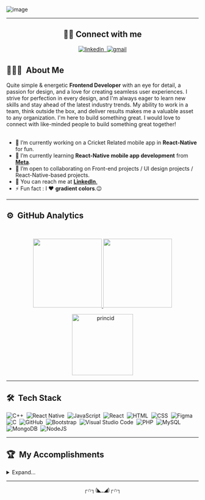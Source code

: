 <!-- # Hey there! I'm Prince Kumar Singh 👋👨‍💻 -->

<!-- ![image](https://github.com/princid/princid/assets/90444477/55353c46-4c5f-486b-a23f-b1140ca6a6ae) -->
<!-- ![image](https://github.com/princid/princid/assets/90444477/95de1b96-6957-4f93-8924-3b7a1959d526) -->
<!-- ![image](https://github.com/princid/princid/assets/90444477/0046c363-1968-4da8-8aa6-63f3e4c55c81) -->
![image](https://github.com/princid/princid/assets/90444477/cd596e7f-d407-40aa-b020-8150328ebd9b)



<hr>

<!--
[![](https://img.shields.io/badge/LinkedIn-PrinceKumarSingh-blue)](https://www.linkedin.com/in/princid/)
[![](https://img.shields.io/badge/Gmail-princid85@gmail.com-red)](mailto:princid85@gmail.com)
[![](https://img.shields.io/badge/Resume-Prince__Resume-brightgreen)](https://drive.google.com/file/d/14bT3M-fI40xlTEDCMVbCOlZZ143iuDuu/view?usp=drive_link)

-->

<h2 align="center">🙋‍♂️ Connect with me</h2>
<div align="center">
   <a href="https://www.linkedin.com/in/princid/" target="_blank">
       <img src=https://img.shields.io/badge/linkedin-%231E77B5.svg?&style=for-the-badge&logo=linkedin&logoColor=white alt=linkedin style="margin-bottom: 5px;" />&nbsp;
   </a>

   <a href="mailto:princid85@gmail.com" target="_blank">
       <img src=https://img.shields.io/badge/Gmail-D14836?style=for-the-badge&logo=gmail&logoColor=white alt=gmail style="margin-bottom: 5px;" />
   </a>

</div>

<!-- **princid/princid** is a ✨ _special_ ✨ repository because its `README.md` (this file) appears on your GitHub profile.
Here are some ideas to get you started: -->

## 👨🏻‍💻 &nbsp;About Me
<!--    <summary>Click Here to know more...</summary> -->
Quite simple & energetic **Frontend Developer** with an eye for detail, a passion for design, and a love for creating seamless user experiences. I strive for perfection in every design, and I'm always eager to learn new skills and stay ahead of the latest industry trends. My ability to work in a team, think outside the box, and deliver results makes me a valuable asset to any organization. I'm here to build something great. I would love to connect with like-minded people to build something great together!
   <br>
   <br>

- 🔭 I’m currently working on a Cricket Related mobile app in **React-Native** for fun.
- 🌱 I’m currently learning **React-Native mobile app development** from [**Meta**](https://www.coursera.org/learn/react-native-course).
- 👯 I’m open to collaborating on Front-end projects / UI design projects / React-Native-based projects.
- 💬 You can reach me at [**LinkedIn**.](https://www.linkedin.com/in/princid/)
- ⚡ Fun fact : I ❤ **gradient colors**.😉
<!-- - 🤔 I’m looking for help with ... -->
<!-- - 😄 Pronouns: ... -->

<hr>


## ⚙️ &nbsp;GitHub Analytics

<br>

<p align="center">
<a href="https://github.com/princid">
  <img height="180em" src="https://github-readme-stats-eight-theta.vercel.app/api?username=princid&show_icons=true&theme=algolia&include_all_commits=true&count_private=true"/>
  <img height="180em" src="https://github-readme-stats-eight-theta.vercel.app/api/top-langs/?username=princid&layout=compact&langs_count=8&theme=algolia"/>
</a>
</p>
<p align="center">
  <img height="160em" align="center" src="https://github-readme-streak-stats.herokuapp.com/?user=princid&" alt="princid" />
</p>

<hr>


## 🛠 &nbsp;Tech Stack

![C++](https://img.shields.io/badge/C%2B%2B-00599C?style=for-the-badge&logo=c%2B%2B&logoColor=white)&nbsp;
![React Native](https://img.shields.io/badge/React_Native-100000?style=for-the-badge&logo=react&logoColor=61DAFB)&nbsp;
![JavaScript](https://img.shields.io/badge/JavaScript-563D7C?style=for-the-badge&logo=javascript&logoColor=F7DF1E)&nbsp;
![React](https://img.shields.io/badge/React-100000?style=for-the-badge&logo=react&logoColor=61DAFB)&nbsp;
![HTML](https://img.shields.io/badge/HTML5-E34F26?style=for-the-badge&logo=html5&logoColor=white)&nbsp;
![CSS](https://img.shields.io/badge/CSS3-1572B6?style=for-the-badge&logo=css3&logoColor=white)&nbsp;
![Figma](https://img.shields.io/badge/Figma-F24E1E?style=for-the-badge&logo=figma&logoColor=white)&nbsp;
![C](https://img.shields.io/badge/C-00599C?style=for-the-badge&logo=c&logoColor=white)&nbsp;
![GitHub](https://img.shields.io/badge/GitHub-100000?style=for-the-badge&logo=github&logoColor=white)&nbsp;
![Bootstrap](https://img.shields.io/badge/Bootstrap-563D7C?style=for-the-badge&logo=bootstrap&logoColor=white)&nbsp;
![Visual Studio Code](https://img.shields.io/badge/VSCode-0078D4?style=for-the-badge&logo=visual%20studio%20code&logoColor=white)&nbsp;
![PHP](https://img.shields.io/badge/PHP-777BB4?style=for-the-badge&logo=php&logoColor=white)&nbsp;
![MySQL](https://img.shields.io/badge/MySQL-005C84?style=for-the-badge&logo=mysql&logoColor=white)&nbsp;
![MongoDB](https://img.shields.io/badge/MongoDB-4EA94B?style=for-the-badge&logo=mongodb&logoColor=white)&nbsp;
![NodeJS](https://img.shields.io/badge/Node.js-43853D?style=for-the-badge&logo=node.js&logoColor=white)&nbsp;

<!--
<p align="left">
  <a href="https://skillicons.dev" &theme=dark>
    <img src="https://skillicons.dev/icons?i=c,cpp,html,css,bootstrap,js,react,vscode,figma,github,mongodb,nodejs,ts,vite,netlify&theme=light" /> 
     <img src="https://skillicons.dev/icons?i=c,cpp,html,css,bootstrap,js,react,vscode,figma,github,netlify&theme=light" />
  </a>
</p>
TECH STACK ICONS :
https://dev.to/envoy_/150-badges-for-github-pnk
-->

<!--   - For more such icons, Click [Here](https://github.com/tandpfun/skill-icons#icons-list) -->
<hr>

## 🏆 &nbsp;My Accomplishments
<details>
  <summary>Expand...</summary>
  <br>

### 🥇 &nbsp;Hacktoberfest (2022)
![image](https://user-images.githubusercontent.com/90444477/224381294-bdbdfe86-310e-4d76-99de-8d5e9f9b921f.png)
<img align = "center" width="50%" src="(https://user-images.githubusercontent.com/90444477/224381294-bdbdfe86-310e-4d76-99de-8d5e9f9b921f.png)"/>
  
  <p align="center"> 
  VISITOR COUNT 👀<br>
  <br>
  <img src="https://profile-counter.glitch.me/princid/count.svg" />
  <br>
</p>

</details>
<hr>

<p align="center">
  ┌∩┐(◣_◢)┌∩┐
</p>


<!-- [![](https://img.shields.io/badge/LinkedIn-PrinceKumarSingh-blue)](https://www.linkedin.com/in/princid/)
[![](https://img.shields.io/badge/Gmail-princid85@gmail.com-red)](mailto:princid85@gmail.com)
[![](https://img.shields.io/badge/Resume-Prince__Resume-brightgreen)](https://drive.google.com/file/d/17qU_mMonzDqpFEZ0Tu4j6kbY2a8bhVxp/view?usp=share_link) -->


<!-- <img align = "left" width = "47%" src = "https://github-readme-stats.vercel.app/api?username=princid&show_icons=true&theme=radical" />

<img align = "right" width = "47%" height="90%" src = "https://github-readme-stats.vercel.app/api/top-langs/?username=princid&layout=compact" /> -->

